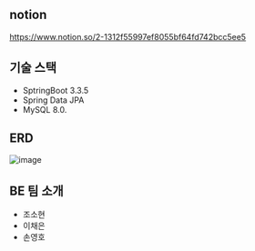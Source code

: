 ## notion
https://www.notion.so/2-1312f55997ef8055bf64fd742bcc5ee5

## 기술 스택 
- SptringBoot 3.3.5
- Spring Data JPA
- MySQL 8.0.

## ERD
![image](https://github.com/user-attachments/assets/074c7153-d0ec-4af1-b469-a6dca1e6d679)

## BE 팀 소개
- 조소현
- 이채은
- 손영호
